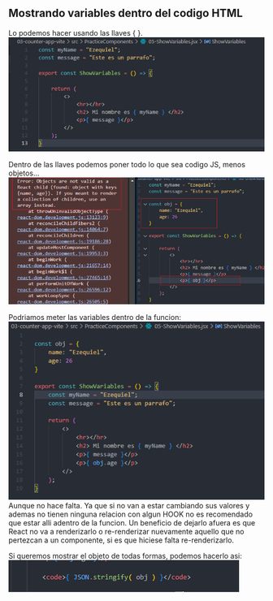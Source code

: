## Mostrando variables dentro del codigo HTML

Lo podemos hacer usando las llaves { }.
![alt text](./images/image-7.png)

Dentro de las llaves podemos poner todo lo que sea codigo JS, menos objetos...
![alt text](./images/image-8.png)

Podriamos meter las variables dentro de la funcion:
![alt text](./images/image-9.png)
Aunque no hace falta. Ya que si no van a estar cambiando sus valores y ademas no tienen ninguna relacion con algun HOOK no es recomendado que estar alli adentro de la funcion. Un beneficio de dejarlo afuera es que React no va a renderizarlo o re-renderizar nuevamente aquello que no pertezcan a un componente, si es que hiciese falta re-renderizarlo.

Si queremos mostrar el objeto de todas formas, podemos hacerlo asi:
![alt text](./images/image-10.png)